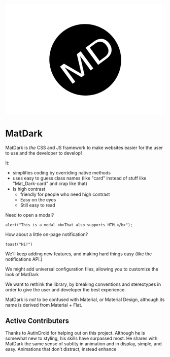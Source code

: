 ![](matdarklogo.png)

# MatDark
MatDark is _the_ CSS and JS framework to make websites easier for the user to use and the developer to develop!

It:
- simplifies coding by overriding native methods
- uses easy to guess class names (like "card" instead of stuff like "Mat_Dark-card" and crap like that)
- Is high contrast
	- friendly for people who need high contrast
	- Easy on the eyes
	- Still easy to read

Need to open a modal?

```
alert("This is a modal <b>That also supports HTML</b>");
```

How about a little on-page notification?

```
toast("Hi!")
```


We'll keep adding new features, and making hard things easy (like the notifications API.)

We might add universal configuration files, allowing you to customize the look of MatDark

We want to rethink the library, by breaking conventions and stereotypes in order to give the user and developer the best experience.

MatDark is _not_ to be confused with Material, or Material Design, although its name is derived from Material + Flat. 


## Active Contributers

Thanks to AutinDroid for helping out on this project. Although he is somewhat new to styling, his skills have surpassed most. He shares with MatDark the same sense of subtlty in animation and in display, simple, and easy. Animations that don't distract, instead enhance

